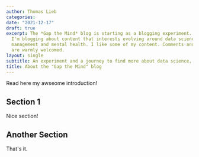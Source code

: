 ```yaml
---
author: Thomas Lieb
categories:
date: "2021-12-17"
draft: true
excerpt: The *Gap the Mind* blog is starting as a blogging experiment. 
  I'm blogging about content that interests evolving around data science (in a broad sense),
  management and mental health. I like some of my content. Comments and suggestions
  are warmly welcomed.
layout: single
subtitle: An experiment and a journey to find more about data science, management and mental health.
title: About the "Gap the Mind" blog
---
```


Read here my awseome introduction!

## Section 1

Nice section!

## Another Section

That's it.
